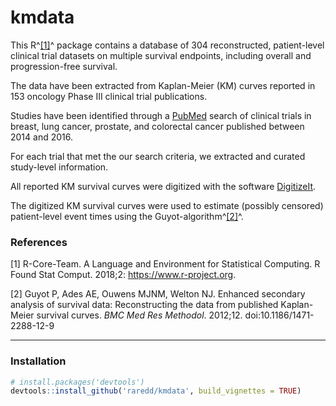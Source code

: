 kmdata
====

This R^[[1]](#1)^ package contains a database of 304 reconstructed,
patient-level clinical trial datasets on multiple survival endpoints,
including overall and progression-free survival.

The data have been extracted from Kaplan-Meier (KM) curves reported in 153
oncology Phase III clinical trial publications.

Studies have been identified through a [PubMed](https://pubmed.ncbi.nlm.nih.gov/)
search of clinical trials in breast, lung cancer, prostate, and colorectal
cancer published between 2014 and 2016.

For each trial that met the our search criteria, we extracted and curated
study-level information.

All reported KM survival curves were digitized with the software
[DigitizeIt](https://www.digitizeit.de).

The digitized KM survival curves were used to estimate (possibly censored)
patient-level event times using the Guyot-algorithm^[[2]](#2)^.

### References
<a id="1">[1]</a>
R-Core-Team.
A Language and Environment for Statistical Computing.
R Found Stat Comput.
2018;2: https://www.r-project.org.

<a id="2">[2]</a>
Guyot P, Ades AE, Ouwens MJNM, Welton NJ.
Enhanced secondary analysis of survival data: Reconstructing the data from
published Kaplan-Meier survival curves.
_BMC Med Res Methodol_.
2012;12. doi:10.1186/1471-2288-12-9

---

### Installation

```r
# install.packages('devtools')
devtools::install_github('raredd/kmdata', build_vignettes = TRUE)
```